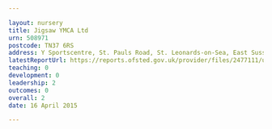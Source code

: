 ```yaml
---

layout: nursery
title: Jigsaw YMCA Ltd
urn: 508971
postcode: TN37 6RS
address: Y Sportscentre, St. Pauls Road, St. Leonards-on-Sea, East Sussex, TN37 6RS
latestReportUrl: https://reports.ofsted.gov.uk/provider/files/2477111/urn/508971.pdf
teaching: 0
development: 0
leadership: 2
outcomes: 0
overall: 2
date: 16 April 2015

---
```

